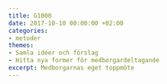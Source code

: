 ```yaml
---
title: G1000
date: 2017-10-10 00:00:00 +02:00
categories:
- metoder
themes:
- Samla idéer och förslag
- Hitta nya former för medborgardeltagande
excerpt: Medborgarnas eget toppmöte
---
```

